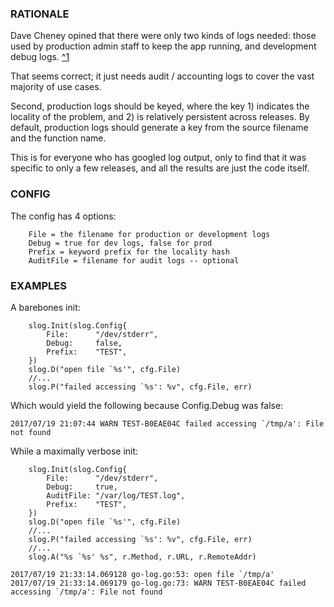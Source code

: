 ### RATIONALE 

Dave Cheney opined that there were only two kinds of logs needed:
those used by production admin staff to keep the app running, and 
development debug logs.
[^1](https://dave.cheney.net/2015/11/05/lets-talk-about-logging)

That seems correct; it just needs audit / accounting logs to cover 
the vast majority of use cases. 

Second, production logs should be keyed, where the key 1) indicates the
locality of the problem, and 2) is relatively persistent across releases.
By default, production logs should generate a key from the source filename 
and the function name. 

This is for everyone who has googled log output, only to find that it was specific to 
only a few releases, and all the results are just the code itself.

### CONFIG

The config has 4 options: 
```
	File = the filename for production or development logs 
	Debug = true for dev logs, false for prod
	Prefix = keyword prefix for the locality hash 
	AuditFile = filename for audit logs -- optional
```


### EXAMPLES

A barebones init:

```golang
	slog.Init(slog.Config{
		File:      "/dev/stderr",
		Debug:     false,
		Prefix:    "TEST",
	})
	slog.D("open file `%s'", cfg.File)
	//...
	slog.P("failed accessing `%s': %v", cfg.File, err)
```

Which would yield the following because Config.Debug was false:

```
2017/07/19 21:07:44 WARN TEST-B0EAE04C failed accessing `/tmp/a': File not found
```

While a maximally verbose init:

```golang
	slog.Init(slog.Config{
		File:      "/dev/stderr",
		Debug:     true,
		AuditFile: "/var/log/TEST.log",
		Prefix:    "TEST",
	})
	slog.D("open file `%s'", cfg.File)
	//...
	slog.P("failed accessing `%s': %v", cfg.File, err)
	//...
	slog.A("%s `%s' %s", r.Method, r.URL, r.RemoteAddr)
```

```
2017/07/19 21:33:14.069128 go-log.go:53: open file `/tmp/a'
2017/07/19 21:33:14.069179 go-log.go:73: WARN TEST-B0EAE04C failed accessing `/tmp/a': File not found
```



